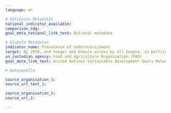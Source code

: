 ```yaml
---
language: en

# Nationale Metadaten
national_indicator_available:
comparison_sdg:
goal_meta_national_link_text: National metadata

# Globale Metadaten
indicator_name: Prevalence of undernourishment
target: By 2030, end hunger and ensure access by all people, in particular the poor and people in vulnerable situations, including infants, to safe, nutritious and sufficient food all year round
un_custodian_agency: Food and Agriculture Organization (FAO)
goal_meta_link_text: United Nations Sustainable Development Goals Metadata

# Datenquelle

source_organisation_1:
source_url_text_1:

source_organisation_2:
source_url_2:

---
```

